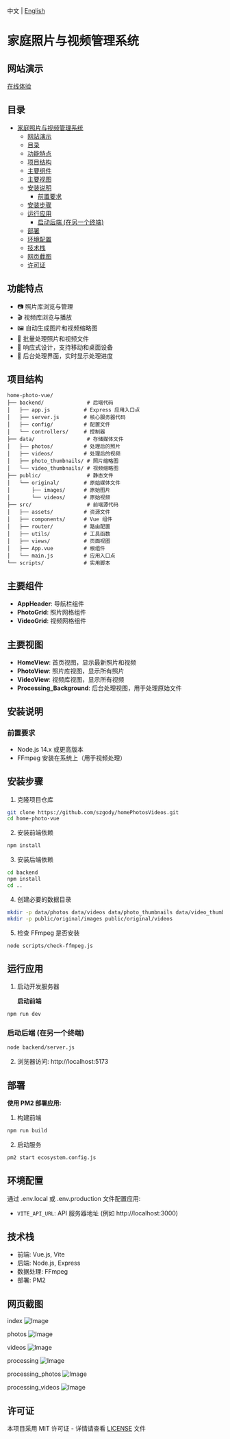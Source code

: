 <p align="left">
  中文 | <a href="README_EN.md">English</a>
</p>

# 家庭照片与视频管理系统

## 网站演示
[在线体验](http://110.40.168.84:8081/)

## 目录

- [家庭照片与视频管理系统](#家庭照片与视频管理系统)
  - [网站演示](#网站演示)
  - [目录](#目录)
  - [功能特点](#功能特点)
  - [项目结构](#项目结构)
  - [主要组件](#主要组件)
  - [主要视图](#主要视图)
  - [安装说明](#安装说明)
    - [前置要求](#前置要求)
  - [安装步骤](#安装步骤)
  - [运行应用](#运行应用)
    - [启动后端 (在另一个终端)](#启动后端-在另一个终端)
  - [部署](#部署)
  - [环境配置](#环境配置)
  - [技术栈](#技术栈)
  - [网页截图](#网页截图)
  - [许可证](#许可证)

## 功能特点
- 📷 照片库浏览与管理
- 🎬 视频库浏览与播放
- 🖼️ 自动生成图片和视频缩略图
- 🔄 批量处理照片和视频文件
- 📱 响应式设计，支持移动和桌面设备
- 🔧 后台处理界面，实时显示处理进度

## 项目结构

```plaintext
home-photo-vue/
├── backend/              # 后端代码
│   ├── app.js           # Express 应用入口点
│   ├── server.js        # 核心服务器代码
│   ├── config/          # 配置文件
│   └── controllers/     # 控制器
├── data/                 # 存储媒体文件
│   ├── photos/          # 处理后的照片
│   ├── videos/          # 处理后的视频
│   ├── photo_thumbnails/ # 照片缩略图
│   └── video_thumbnails/ # 视频缩略图
├── public/               # 静态文件
│   └── original/        # 原始媒体文件
│       ├── images/      # 原始图片
│       └── videos/      # 原始视频
├── src/                  # 前端源代码
│   ├── assets/          # 资源文件
│   ├── components/      # Vue 组件
│   ├── router/          # 路由配置
│   ├── utils/           # 工具函数
│   ├── views/           # 页面视图
│   ├── App.vue          # 根组件
│   └── main.js          # 应用入口点
└── scripts/             # 实用脚本
```

## 主要组件
- **AppHeader**: 导航栏组件
- **PhotoGrid**: 照片网格组件
- **VideoGrid**: 视频网格组件

## 主要视图
- **HomeView**: 首页视图，显示最新照片和视频
- **PhotoView**: 照片库视图，显示所有照片
- **VideoView**: 视频库视图，显示所有视频
- **Processing_Background**: 后台处理视图，用于处理原始文件

## 安装说明

### 前置要求
- Node.js 14.x 或更高版本
- FFmpeg 安装在系统上（用于视频处理）

## 安装步骤
1. 克隆项目仓库
```bash
git clone https://github.com/szgody/homePhotosVideos.git
cd home-photo-vue
```

2. 安装前端依赖
```bash
npm install
```

3. 安装后端依赖
```bash
cd backend
npm install
cd ..
```

4. 创建必要的数据目录
```bash
mkdir -p data/photos data/videos data/photo_thumbnails data/video_thumbnails
mkdir -p public/original/images public/original/videos
```

5. 检查 FFmpeg 是否安装
```bash
node scripts/check-ffmpeg.js
```

## 运行应用

1. 启动开发服务器
   
   **启动前端**
```bash
npm run dev
```

### 启动后端 (在另一个终端)
```bash
node backend/server.js
```

2. 浏览器访问: http://localhost:5173

## 部署

**使用 PM2 部署应用:**

1. 构建前端
```bash
npm run build
```

2. 启动服务
```bash
pm2 start ecosystem.config.js
```

## 环境配置
通过 .env.local 或 .env.production 文件配置应用:

- `VITE_API_URL`: API 服务器地址 (例如 http://localhost:3000)

## 技术栈

- 前端: Vue.js, Vite
- 后端: Node.js, Express
- 数据处理: FFmpeg
- 部署: PM2

## 网页截图
index
![Image](https://github.com/user-attachments/assets/b4f315ab-ac8f-41f7-9d41-8cc1fdf802b6)

photos
![Image](https://github.com/user-attachments/assets/f5b97c09-b20b-4088-ae0f-469067e7d3f7)

videos
![Image](https://github.com/user-attachments/assets/ef5f9263-f24d-48e9-a23e-7c28cb28be7e)

processing
![Image](https://github.com/user-attachments/assets/d8bf91d2-16fe-4559-91f8-13aaa28dfc61)

processing_photos
![Image](https://github.com/user-attachments/assets/5a2e5893-187c-414e-a1ab-1ec2c0b69746)

processing_videos
![Image](https://github.com/user-attachments/assets/47c67020-6710-41bb-bb21-1525ca02682a)

## 许可证

本项目采用 MIT 许可证 - 详情请查看 [LICENSE](LICENSE) 文件
